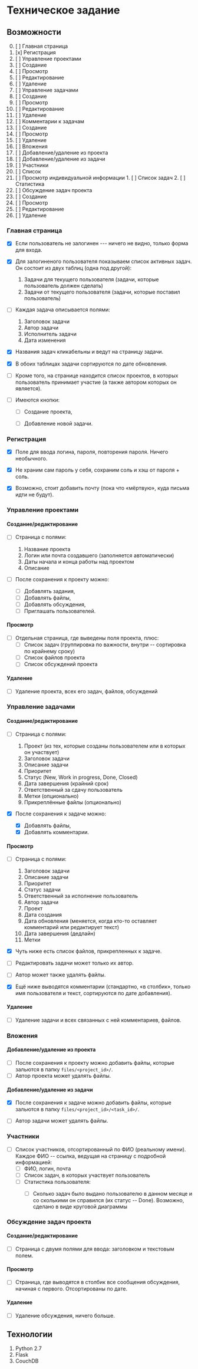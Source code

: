 # Техническое задание

## Возможности
0. [ ] Главная страница
1. [x] Регистрация
2. [ ] Управление проектами
  1. [ ] Создание
  2. [ ] Просмотр
  3. [ ] Редактирование
  4. [ ] Удаление
3. [ ] Управление задачами
  1. [ ] Создание
  2. [ ] Просмотр
  3. [ ] Редактирование
  4. [ ] Удаление
4. [ ] Комментарии к задачам
  1. [ ] Создание
  2. [ ] Просмотр
  3. [ ] Удаление
5. [ ] Вложения
  1. [ ] Добавление/удаление из проекта
  2. [ ] Добавление/удаление из задачи
6. [ ] Участники
  1. [ ] Список
  2. [ ] Просмотр индивидуальной информации
    1. [ ] Список задач
    2. [ ] Статистика
7. [ ] Обсуждение задач проекта
  1. [ ] Создание
  2. [ ] Просмотр
  3. [ ] Редактирование
  4. [ ] Удаление


### Главная страница
- [x] Если пользователь не залогинен --- ничего не видно, только форма для входа.
- [x] Для залогиненого пользователя показываем список активных задач. Он состоит из двух таблиц (одна под другой):
  1. Задачи для текущего пользователя (задачи, которые пользователь должен сделать)
  2. Задачи от текущего пользователя (задачи, которые поставил пользователь)

- [ ] Каждая задача описывается полями:
  1. Заголовок задачи
  2. Автор задачи
  3. Исполнитель задачи
  4. Дата изменения

- [x] Названия задач кликабельны и ведут на страницу задачи.
- [x] В обоих таблицах задачи сортируются по дате обновления.
- [ ] Кроме того, на странице находится список проектов, в которых пользователь принимает участие (а также автором которых он является).

- [ ] Имеются кнопки:
  - [ ] Создание проекта,
  - [ ] Добавление новой задачи.


### Регистрация
- [x] Поле для ввода логина, пароля, повторения пароля. Ничего необычного.
- [x] Не храним сам пароль у себя, сохраним соль и хэш от пароля + соль.
- [x] Возможно, стоит добавить почту (пока что «мёртвую», куда письма идти не будут).


### Управление проектами

#### Создание/редактирование
- [ ] Страница с полями:
  1. Название проекта
  2. Логин или почта создавшего (заполняется автоматически)
  3. Даты начала и конца работы над проектом
  4. Описание

- [ ] После сохранения к проекту можно:
  - [ ] Добавлять задания,
  - [ ] Добавлять файлы,
  - [ ] Добавлять обсуждения,
  - [ ] Приглашать пользователей.

#### Просмотр
- [ ] Отдельная страница, где выведены поля проекта, плюс:
  - [ ] Список задач (группировка по важности, внутри -- сортировка по крайнему сроку)
  - [ ] Список файлов проекта
  - [ ] Список обсуждений проекта

#### Удаление
- [ ] Удаление проекта, всех его задач, файлов, обсуждений


### Управление задачами

#### Создание/редактирование
- [ ] Страница с полями:
  1. Проект (из тех, которые созданы пользователем или в которых он участвует)
  2. Заголовок задачи
  3. Описание задачи
  4. Приоритет
  5. Статус (New, Work in progress, Done, Closed)
  5. Дата завершения (крайний срок)
  6. Ответственный за сдачу пользователь
  7. Метки (опционально)
  8. Прикреплённые файлы (опционально)

- [x] После сохранения к задаче можно:
  - [x] Добавлять файлы,
  - [x] Добавлять комментарии.

#### Просмотр
- [ ] Страница с полями:
  1. Заголовок задачи
  2. Описание задачи
  3. Приоритет
  4. Статус задачи
  5. Ответственный за исполнение пользователь
  6. Автор задачи
  7. Проект
  8. Дата создания
  9. Дата обновления (меняется, когда кто-то оставляет комментарий или редактирует текст)
  10. Дата завершения (дедлайн)
  11. Метки

- [x] Чуть ниже есть список файлов, прикрепленных к задаче.
- [ ] Редактировать задачи может только их автор.
- [ ] Автор может также удалять файлы.
- [x] Ещё ниже выводятся комментарии (стандартно, «в столбик», только имя пользователя и текст, сортируются по дате добавления).

#### Удаление
- [ ] Удаление задачи и всех связанных с ней комментариев, файлов.


### Вложения

#### Добавление/удаление из проекта
- [ ] После сохранения к проекту можно добавить файлы, которые зальются в папку `files/<project_id>/`.
- [ ] Автор проекта может удалять файлы.

#### Добавление/удаление из задачи
- [x] После сохранения к задаче можно добавить файлы, которые зальются в папку `files/<project_id>/<task_id>/`.
- [ ] Автор задачи может удалять файлы.


### Участники
- [ ] Список участников, отсортированный по ФИО (реальному имени). Каждое ФИО -- ссылка, ведущая на страницу с подробной информацией:
  - [ ] ФИО, логин, почта
  - [ ] Список задач, в которых участвует пользователь
  - [ ] Статистика пользователя:
    - [ ] Сколько задач было выдано пользователю в данном месяце и со сколькими он справился (их статус -- Done). Возможно, сделано в виде круговой диаграммы


### Обсуждение задач проекта

#### Создание/редактирование
- [ ] Страница с двумя полями для ввода: заголовком и текстовым полем.

#### Просмотр
- [ ] Страница, где выводятся в столбик все сообщения обсуждения, начиная с первого. Отсортированы по дате.

#### Удаление
- [ ] Удаление обсуждения, ничего больше.


## Технологии
1. Python 2.7
2. Flask
3. CouchDB
